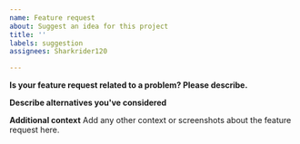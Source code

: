 ```yaml
---
name: Feature request
about: Suggest an idea for this project
title: ''
labels: suggestion
assignees: Sharkrider120

---
```


**Is your feature request related to a problem? Please describe.**

**Describe alternatives you've considered**

**Additional context**
Add any other context or screenshots about the feature request here.
